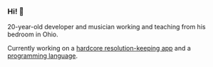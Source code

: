 ### Hi! 👋

20-year-old developer and musician working and teaching from his bedroom in Ohio.

Currently working on a [hardcore resolution-keeping app](https://resolveapp.net) and a [programming language](https://lovely-lang.dev).
